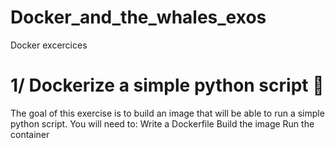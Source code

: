 # Docker_and_the_whales_exos
Docker excercices

# 1/ Dockerize a simple python script 🍒
The goal of this exercise is to build an image that will be able to run a simple python script. You will need to:
    Write a Dockerfile
    Build the image
    Run the container
